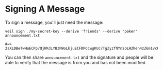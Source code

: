 # Signing A Message

To sign a message, you'll just need the message:

```shell
veil sign ./my-secret-key --derive 'friends' --derive 'poker' announcement.txt

#=> 2sXLDBeTwHuECPp7QjWKdLYB3M9oLkjuECFDPocwgKUc7TgZyzfNYn2oLH2hen4zZ6m1vc6CwJsSBXiYhaM35udN
```

You can then share `announcement.txt` and the signature and people will be able to verify that the message is from you
and has not been modified.